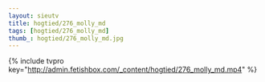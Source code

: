 ```yaml
--- 
layout: sieutv
title: hogtied/276_molly_md
tags: [hogtied/276_molly_md]
thumb_: hogtied/276_molly_md.jpg
---
```

{% include tvpro key="http://admin.fetishbox.com/_content/hogtied/276_molly_md.mp4" %} 
